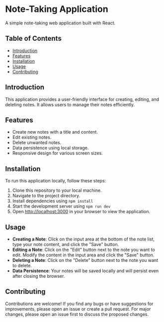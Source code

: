 # Note-Taking Application

A simple note-taking web application built with React.

## Table of Contents

- [Introduction](#introduction)
- [Features](#features)
- [Installation](#installation)
- [Usage](#usage)
- [Contributing](#contributing)

## Introduction

This application provides a user-friendly interface for creating, editing, and deleting notes. It allows users to manage their notes efficiently.

## Features

- Create new notes with a title and content.
- Edit existing notes.
- Delete unwanted notes.
- Data persistence using local storage.
- Responsive design for various screen sizes.

## Installation

To run this application locally, follow these steps:

1. Clone this repository to your local machine.
2. Navigate to the project directory.
3. Install dependencies using `npm install`
4. Start the development server using `npm run dev` 
5. Open [http://localhost:3000](http://localhost:3000) in your browser to view the application.

## Usage

- **Creating a Note**: Click on the input area at the bottom of the note list, type your note content, and click the "Save" button.
- **Editing a Note**: Click on the "Edit" button next to the note you want to edit. Modify the content in the input area and click the "Save" button.
- **Deleting a Note**: Click on the "Delete" button next to the note you want to delete.
- **Data Persistence**: Your notes will be saved locally and will persist even after closing the browser.

## Contributing

Contributions are welcome! If you find any bugs or have suggestions for improvements, please open an issue or create a pull request. For major changes, please open an issue first to discuss the proposed changes.

